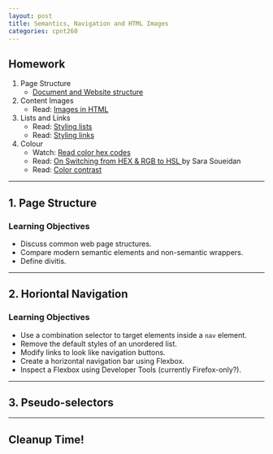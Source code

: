 ```yaml
---
layout: post
title: Semantics, Navigation and HTML Images
categories: cpnt260
---
```


## Homework
1. Page Structure
    - [Document and Website structure](https://developer.mozilla.org/en-US/docs/Learn/HTML/Introduction_to_HTML/Document_and_website_structure)
2. Content Images
    - Read: [Images in HTML](https://developer.mozilla.org/en-US/docs/Learn/HTML/Multimedia_and_embedding/Images_in_HTML)
3. Lists and Links
    - Read: [Styling lists](https://developer.mozilla.org/en-US/docs/Learn/CSS/Styling_text/Styling_lists)
    - Read: [Styling links](https://developer.mozilla.org/en-US/docs/Learn/CSS/Styling_text/Styling_links)
4. Colour
    - Watch: [Read color hex codes](https://youtu.be/eqZqx6lRPe0)
    - Read: [On Switching from HEX & RGB to HSL ](https://www.sarasoueidan.com/blog/hex-rgb-to-hsl/) by Sara Soueidan
    - Read: [Color contrast](https://developer.mozilla.org/en-US/docs/Web/Accessibility/Understanding_WCAG/Perceivable/Color_contrast)

---

## 1. Page Structure
### Learning Objectives
- Discuss common web page structures.
- Compare modern semantic elements and non-semantic wrappers.
- Define divitis.

---

## 2. Horiontal Navigation
### Learning Objectives
- Use a combination selector to target elements inside a `nav` element. 
- Remove the default styles of an unordered list.
- Modify links to look like navigation buttons.
- Create a horizontal navigation bar using Flexbox.
- Inspect a Flexbox using Developer Tools (currently Firefox-only?).
---

## 3. Pseudo-selectors

---

## Cleanup Time!